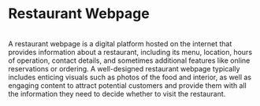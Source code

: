 # Restaurant Webpage
<br>
A restaurant webpage is a digital platform hosted on the internet that provides information about a restaurant, including its menu, location, hours of operation, contact details, and sometimes additional features like online reservations or ordering. A well-designed restaurant webpage typically includes enticing visuals such as photos of the food and interior, as well as engaging content to attract potential customers and provide them with all the information they need to decide whether to visit the restaurant.